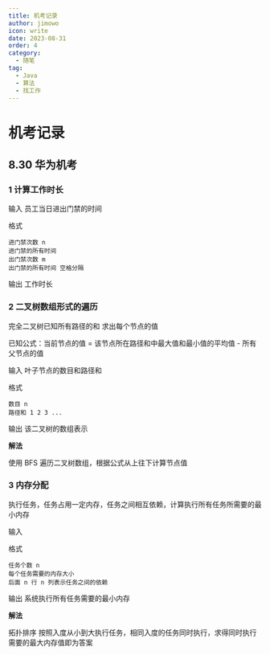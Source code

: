 ```yaml
---
title: 机考记录
author: jimowo
icon: write
date: 2023-08-31
order: 4
category:
  - 随笔
tag:
  - Java
  - 算法
  - 找工作
---
```


# 机考记录

## 8.30 华为机考

### 1 计算工作时长

输入 员工当日进出门禁的时间

格式

```
进门禁次数 n
进门禁的所有时间
出门禁次数 m
出门禁的所有时间 空格分隔
```

输出 工作时长



### 2 二叉树数组形式的遍历

完全二叉树已知所有路径的和 求出每个节点的值

已知公式：当前节点的值 = 该节点所在路径和中最大值和最小值的平均值 - 所有父节点的值

输入 叶子节点的数目和路径和

格式

```
数目 n
路径和 1 2 3 ...
```

输出 该二叉树的数组表示

**解法**

使用 BFS 遍历二叉树数组，根据公式从上往下计算节点值

### 3 内存分配

执行任务，任务占用一定内存，任务之间相互依赖，计算执行所有任务所需要的最小内存

输入

格式

```
任务个数 n
每个任务需要的内存大小
后面 n 行 n 列表示任务之间的依赖
```

输出 系统执行所有任务需要的最小内存

**解法**

拓扑排序 按照入度从小到大执行任务，相同入度的任务同时执行，求得同时执行需要的最大内存值即为答案